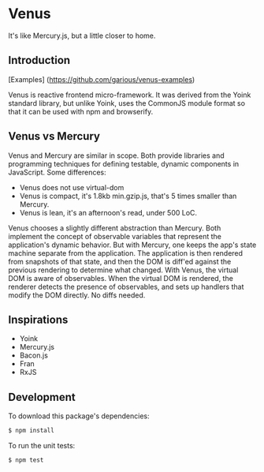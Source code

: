 Venus
===

It's like Mercury.js, but a little closer to home.


Introduction
---

[Examples] (https://github.com/garious/venus-examples)

Venus is reactive frontend micro-framework.  It was derived from the Yoink
standard library, but unlike Yoink, uses the CommonJS module format so that
it can be used with npm and browserify.


Venus vs Mercury
---

Venus and Mercury are similar in scope.  Both provide libraries and programming
techniques for defining testable, dynamic components in JavaScript.  Some
differences:

* Venus does not use virtual-dom
* Venus is compact, it's 1.8kb min.gzip.js, that's 5 times smaller than Mercury.
* Venus is lean, it's an afternoon's read, under 500 LoC.

Venus chooses a slightly different abstraction than Mercury.  Both implement the
concept of observable variables that represent the application's dynamic
behavior.  But with Mercury, one keeps the app's state machine separate from the
application.  The application is then rendered from snapshots of that state, and
then the DOM is diff'ed against the previous rendering to determine what
changed.  With Venus, the virtual DOM is aware of observables.  When the virtual
DOM is rendered, the renderer detects the presence of observables, and sets up
handlers that modify the DOM directly.  No diffs needed.


Inspirations
---

* Yoink
* Mercury.js
* Bacon.js
* Fran
* RxJS


Development
---

To download this package's dependencies:

```bash
$ npm install
```

To run the unit tests:

```bash
$ npm test
```
